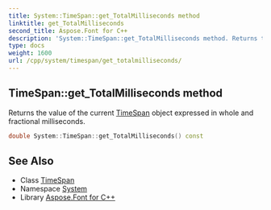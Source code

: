 ```yaml
---
title: System::TimeSpan::get_TotalMilliseconds method
linktitle: get_TotalMilliseconds
second_title: Aspose.Font for C++
description: 'System::TimeSpan::get_TotalMilliseconds method. Returns the value of the current TimeSpan object expressed in whole and fractional milliseconds in C++.'
type: docs
weight: 1600
url: /cpp/system/timespan/get_totalmilliseconds/
---
```

## TimeSpan::get_TotalMilliseconds method


Returns the value of the current [TimeSpan](../) object expressed in whole and fractional milliseconds.

```cpp
double System::TimeSpan::get_TotalMilliseconds() const
```

## See Also

* Class [TimeSpan](../)
* Namespace [System](../../)
* Library [Aspose.Font for C++](../../../)
